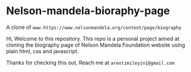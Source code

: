 # Nelson-mandela-bioraphy-page
A clone of `www.https://www.nelsonmandela.org/content/page/biography`

Hi, Welcome to this repository.
This repo is a personal project aimed at cloning the biography page of Nelson Mandela Foundation website 
using plain html, css and javascript.

Thanks for checking this out,
Reach me at `areotimileyin1@gmail.com`
